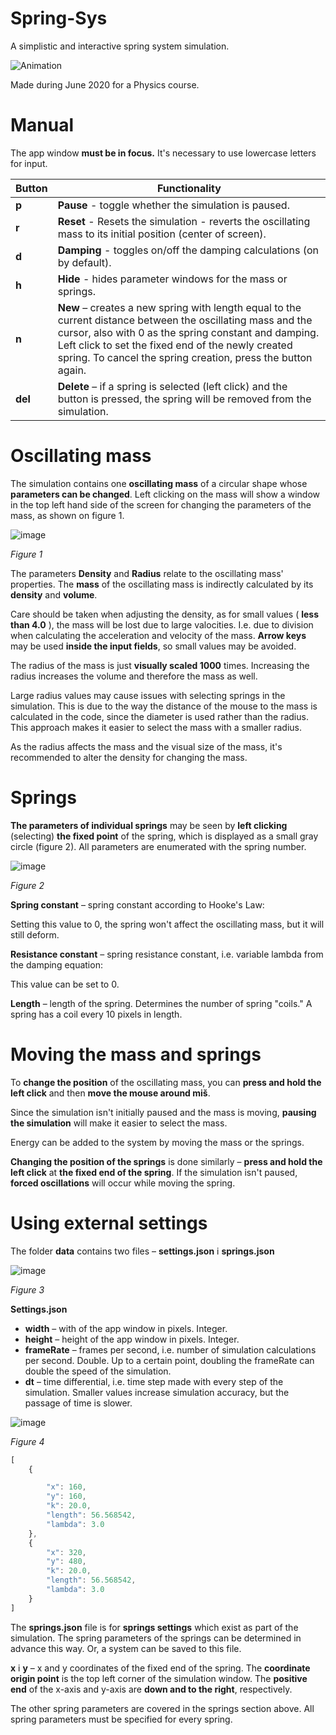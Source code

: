# Spring-Sys

A simplistic and interactive spring system simulation.

![Animation](https://user-images.githubusercontent.com/23142144/124304285-c64b4900-db63-11eb-8326-7097088dc25a.gif)

Made during June 2020 for a Physics course.

# Manual

The app window  **must be in focus.** It's necessary to use lowercase letters for input.

| Button | Functionality |
| --- | --- |
| **p** | **Pause** - toggle whether the simulation is paused. |
| **r** | **Reset** - Resets the simulation - reverts the oscillating mass to its initial position (center of screen). |
| **d** | **Damping** - toggles on/off the damping calculations (on by default). |
| **h** | **Hide** - hides parameter windows for the mass or springs. |
| **n** | **New** – creates a new spring with length equal to the current distance between the oscillating mass and the cursor, also with 0 as the spring constant and damping. Left click to set the fixed end of the newly created spring. To cancel the spring creation, press the button again. |
| **del** | **Delete** – if a spring is selected (left click) and the button is pressed, the spring will be removed from the simulation. |

# Oscillating mass

The simulation contains one  **oscillating mass** of a circular shape whose  **parameters can be changed**. Left clicking on the mass will show a window in the top left hand side of the screen for changing the parameters of the mass, as shown on figure 1.

![image](https://user-images.githubusercontent.com/23142144/124290410-b0358c80-db53-11eb-8b49-6129196e84cc.png)

_Figure 1_

The parameters **Density** and **Radius** relate to the oscillating mass' properties.  The **mass** of the oscillating mass is indirectly calculated by its **density** and **volume**.

Care should be taken when adjusting the density, as for small values ( **less than 4.0** ), the mass will be lost due to large valocities. I.e. due to division when calculating the acceleration and velocity of the mass. **Arrow keys** may be used **inside the input fields**, so small values may be avoided.

The radius of the mass is just **visually scaled 1000** times. Increasing the radius increases the volume and therefore the mass as well.

Large radius values may cause issues with selecting springs in the simulation. This is due to the way the distance of the mouse to the mass is calculated in the code, since the diameter is used rather than the radius. This approach makes it easier to select the mass with a smaller radius.

As the radius affects the mass and the visual size of the mass, it's recommended to alter the density for changing the mass.

# Springs

**The parameters of individual springs** may be seen by **left clicking** (selecting) **the fixed point** of the spring, which is displayed as a small gray circle (figure 2). All parameters are enumerated with the spring number.

![image](https://user-images.githubusercontent.com/23142144/124290511-cba09780-db53-11eb-9cae-ee2b3660e33f.png)

_Figure 2_

**Spring constant** – spring constant according to Hooke's Law:

Setting this value to 0, the spring won't affect the oscillating mass, but it will still deform.

**Resistance constant** – spring resistance constant, i.e. variable lambda from the damping equation:

This value can be set to 0.

**Length** – length of the spring. Determines the number of spring "coils." A spring has a coil every 10 pixels in length.

# Moving the mass and springs

To **change the position** of the oscillating mass, you can **press and hold the left click**  and then **move the mouse around miš**. 

Since the simulation isn't initially paused and the mass is moving, **pausing the simulation** will make it easier to select the mass.

Energy can be added to the system by moving the mass or the springs.

**Changing the position of the springs** is done similarly – **press and hold the left click** at **the fixed end of the spring**. If the simulation isn't paused,  **forced oscillations** will occur while moving the spring.

# Using external settings

The folder **data** contains two files – **settings.json** i **springs.json**

![image](https://user-images.githubusercontent.com/23142144/124291000-60a39080-db54-11eb-8fd2-a5d25ff043c2.png)

_Figure 3_

**Settings.json**

- **width** – with of the app window in pixels. Integer.
- **height** – height of the app window in pixels. Integer.
- **frameRate** – frames per second, i.e. number of simulation calculations per second. Double. Up to a certain point, doubling the frameRate can double the speed of the simulation.
- **dt** – time differential, i.e. time step made with every step of the simulation. Smaller values increase simulation accuracy, but the passage of time is slower.

![image](https://user-images.githubusercontent.com/23142144/124291026-68fbcb80-db54-11eb-9e95-c4d4eccbe07d.png)

_Figure 4_


```js
[
    {

        "x": 160,
        "y": 160,
        "k": 20.0,
        "length": 56.568542,
        "lambda": 3.0
    },
    {
        "x": 320,
        "y": 480,
        "k": 20.0,
        "length": 56.568542,
        "lambda": 3.0
    }
]
```

The **springs.json** file is for **springs settings** which exist as part of the simulation. The spring parameters of the springs can be determined in advance this way. Or, a system can be saved to this file.

**x** i **y** – x and y coordinates of the fixed end of the spring. The **coordinate origin point** is the top left corner of the simulation window. The **positive end** of the x-axis and y-axis are **down and to the right**, respectively.

The other spring parameters are covered in the springs section above.
All spring parameters must be specified for every spring.
